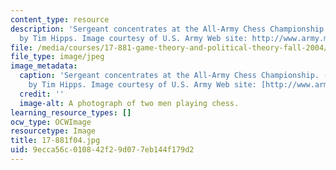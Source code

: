 ```yaml
---
content_type: resource
description: 'Sergeant concentrates at the All-Army Chess Championship. (Army photo
  by Tim Hipps. Image courtesy of U.S. Army Web site: http://www.army.mil/.)'
file: /media/courses/17-881-game-theory-and-political-theory-fall-2004/9ecca56c010842f29d077eb144f179d2_17-881f04.jpg
file_type: image/jpeg
image_metadata:
  caption: 'Sergeant concentrates at the All-Army Chess Championship. (Army photo
    by Tim Hipps. Image courtesy of U.S. Army Web site: [http://www.army.mil/](http://www.army.mil/).)'
  credit: ''
  image-alt: A photograph of two men playing chess.
learning_resource_types: []
ocw_type: OCWImage
resourcetype: Image
title: 17-881f04.jpg
uid: 9ecca56c-0108-42f2-9d07-7eb144f179d2
---
```

